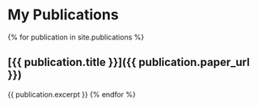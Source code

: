 ---
---
# My Publications

{% for publication in site.publications %}
## [{{ publication.title }}]({{ publication.paper_url }})
{{ publication.excerpt }}
{% endfor %}
